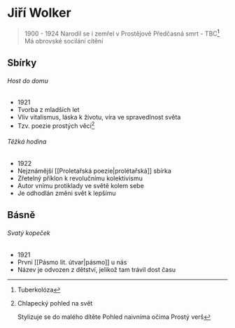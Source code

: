 # Jiří Wolker

> 1900 - 1924
> Narodil se i zemřel v Prostějově
> Předčasná smrt - TBC[^1]
> Má obrovské socilání cítění

[^1]: Tuberkolóza

## Sbírky

###### Host do domu
- 1921
- Tvorba z mladších let
- Vliv vitalismus, láska k životu, víra ve spravedlnost světa
- Tzv. poezie prostých věcí[^2]

[^2]: Chlapecký pohled na svět

	Stylizuje se do malého dítěte
	Pohled naivníma očima
	Prostý verš

###### Těžká hodina

- 1922
- Nejznámější [[Proletařská poezie|prolétařská]] sbírka
- Zřetelný příklon k revolučnímu kolektivismu
- Autor vnímu protiklady ve světě kolem sebe
- Je odhodlán změni svět k lepšímu

## Básně

###### Svatý kopeček
- 1921
- První [[Pásmo lit. útvar|pásmo]] u nás
- Název je odvozen z dětství, jelikož tam trávil dost času


	